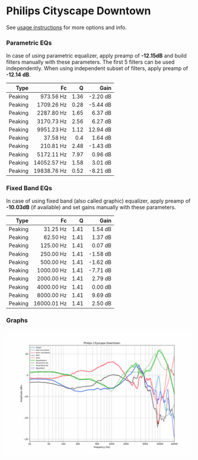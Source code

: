 # Philips Cityscape Downtown
See [usage instructions](https://github.com/jaakkopasanen/AutoEq#usage) for more options and info.

### Parametric EQs
In case of using parametric equalizer, apply preamp of **-12.15dB** and build filters manually
with these parameters. The first 5 filters can be used independently.
When using independent subset of filters, apply preamp of **-12.14 dB**.

| Type    | Fc          |    Q | Gain     |
|--------:|------------:|-----:|---------:|
| Peaking | 973.56 Hz   | 1.36 | -2.20 dB |
| Peaking | 1709.26 Hz  | 0.28 | -5.44 dB |
| Peaking | 2287.80 Hz  | 1.65 | 6.37 dB  |
| Peaking | 3170.73 Hz  | 2.56 | 6.27 dB  |
| Peaking | 9951.23 Hz  | 1.12 | 12.94 dB |
| Peaking | 37.58 Hz    | 0.4  | 1.64 dB  |
| Peaking | 210.81 Hz   | 2.48 | -1.43 dB |
| Peaking | 5172.11 Hz  | 7.97 | 0.96 dB  |
| Peaking | 14052.57 Hz | 1.58 | 3.01 dB  |
| Peaking | 19838.76 Hz | 0.52 | -8.21 dB |

### Fixed Band EQs
In case of using fixed band (also called graphic) equalizer, apply preamp of **-10.03dB**
(if available) and set gains manually with these parameters.

| Type    | Fc          |    Q | Gain     |
|--------:|------------:|-----:|---------:|
| Peaking | 31.25 Hz    | 1.41 | 1.54 dB  |
| Peaking | 62.50 Hz    | 1.41 | 1.37 dB  |
| Peaking | 125.00 Hz   | 1.41 | 0.07 dB  |
| Peaking | 250.00 Hz   | 1.41 | -1.58 dB |
| Peaking | 500.00 Hz   | 1.41 | -1.62 dB |
| Peaking | 1000.00 Hz  | 1.41 | -7.71 dB |
| Peaking | 2000.00 Hz  | 1.41 | 2.79 dB  |
| Peaking | 4000.00 Hz  | 1.41 | 0.00 dB  |
| Peaking | 8000.00 Hz  | 1.41 | 9.69 dB  |
| Peaking | 16000.01 Hz | 1.41 | 2.50 dB  |

### Graphs
![](./Philips%20Cityscape%20Downtown.png)